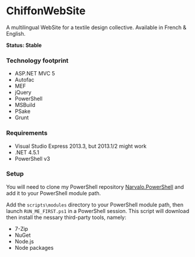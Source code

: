 ChiffonWebSite
==============

A multilingual WebSite for a textile design collective.
Available in French & English.

**Status: Stable**

### Technology footprint ###

- ASP.NET MVC 5
- Autofac
- MEF
- jQuery
- PowerShell
- MSBuild
- PSake
- Grunt

### Requirements ###

- Visual Studio Express 2013.3, but 2013.1/2 might work
- .NET 4.5.1
- PowerShell v3

### Setup ###

You will need to clone my PowerShell repository
[Narvalo.PowerShell](https://github.com/chtoucas/Narvalo.PowerShell)
and add it to your PowerShell module path.

Add the `scripts\modules` directory to your PowerShell module path, then launch
`RUN_ME_FIRST.ps1` in a PowerShell session. This script will download then
install the nessary third-party tools, namely:

- 7-Zip
- NuGet
- Node.js
- Node packages
